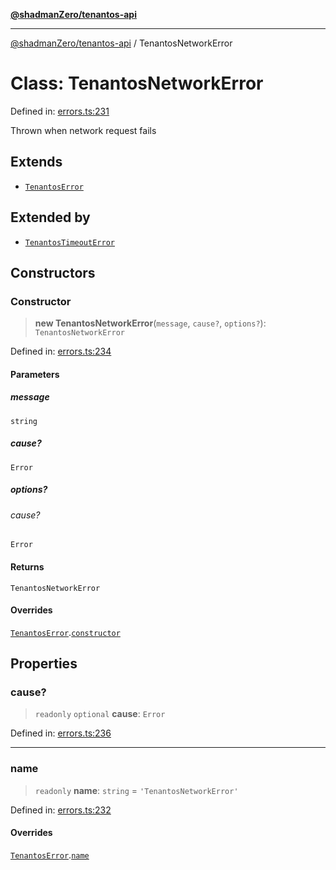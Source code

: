 [**@shadmanZero/tenantos-api**](../README.md)

***

[@shadmanZero/tenantos-api](../globals.md) / TenantosNetworkError

# Class: TenantosNetworkError

Defined in: [errors.ts:231](https://github.com/shadmanZero/tenantos-api/blob/507575e6d82ab5e3b8a10f708778a3645f250cd6/src/errors.ts#L231)

Thrown when network request fails

## Extends

- [`TenantosError`](TenantosError.md)

## Extended by

- [`TenantosTimeoutError`](TenantosTimeoutError.md)

## Constructors

### Constructor

> **new TenantosNetworkError**(`message`, `cause?`, `options?`): `TenantosNetworkError`

Defined in: [errors.ts:234](https://github.com/shadmanZero/tenantos-api/blob/507575e6d82ab5e3b8a10f708778a3645f250cd6/src/errors.ts#L234)

#### Parameters

##### message

`string`

##### cause?

`Error`

##### options?

###### cause?

`Error`

#### Returns

`TenantosNetworkError`

#### Overrides

[`TenantosError`](TenantosError.md).[`constructor`](TenantosError.md#constructor)

## Properties

### cause?

> `readonly` `optional` **cause**: `Error`

Defined in: [errors.ts:236](https://github.com/shadmanZero/tenantos-api/blob/507575e6d82ab5e3b8a10f708778a3645f250cd6/src/errors.ts#L236)

***

### name

> `readonly` **name**: `string` = `'TenantosNetworkError'`

Defined in: [errors.ts:232](https://github.com/shadmanZero/tenantos-api/blob/507575e6d82ab5e3b8a10f708778a3645f250cd6/src/errors.ts#L232)

#### Overrides

[`TenantosError`](TenantosError.md).[`name`](TenantosError.md#name)

